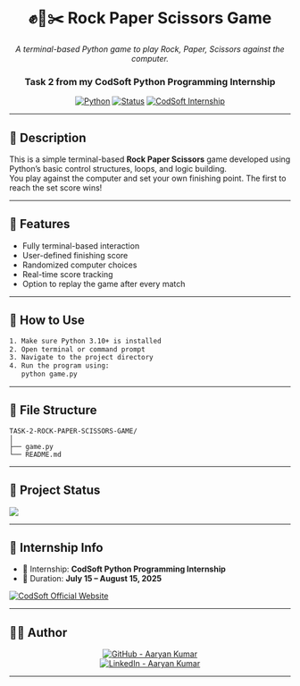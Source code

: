 <div align="center">

# ✊📄✂️ Rock Paper Scissors Game

_A terminal-based Python game to play Rock, Paper, Scissors against the computer._

### Task 2 from my **CodSoft Python Programming Internship**

[![Python](https://img.shields.io/badge/Python-3.10+-blue?logo=python&logoColor=white)](https://www.python.org/)
[![Status](https://img.shields.io/badge/Status-Completed-brightgreen?style=flat-square)]()
[![CodSoft Internship](https://img.shields.io/badge/CodSoft-Internship-%233D8BFD?logo=codeforces&logoColor=white)](https://www.codsoft.in)

</div>

---

## 📜 Description

This is a simple terminal-based **Rock Paper Scissors** game developed using Python’s basic control structures, loops, and logic building.  
You play against the computer and set your own finishing point. The first to reach the set score wins!

---

## 🚀 Features

- Fully terminal-based interaction  
- User-defined finishing score  
- Randomized computer choices  
- Real-time score tracking  
- Option to replay the game after every match  

---

## 🧠 How to Use

```bash
1. Make sure Python 3.10+ is installed
2. Open terminal or command prompt
3. Navigate to the project directory
4. Run the program using:
   python game.py
```

---

## 📂 File Structure

```
TASK-2-ROCK-PAPER-SCISSORS-GAME/
│
├── game.py
└── README.md
```

---

## 🏁 Project Status

<img src="https://img.shields.io/badge/Project-Completed-brightgreen?style=for-the-badge&logo=checkmarx">

---

## 🏢 Internship Info

- 🎯 Internship: **CodSoft Python Programming Internship**  
- 📅 Duration: **July 15 – August 15, 2025**

[![CodSoft Official Website](https://img.shields.io/badge/CodSoft-Official%20Website-blueviolet?style=for-the-badge&logo=windows&logoColor=white)](https://www.codsoft.in)

---

## 🙋‍♂️ Author

<div align="center">

[![GitHub - Aaryan Kumar](https://img.shields.io/badge/GitHub-Aaryan_Kumar-181717?style=for-the-badge&logo=github)](https://github.com/aaryan498)  
[![LinkedIn - Aaryan Kumar](https://img.shields.io/badge/LinkedIn-Aaryan_Kumar-blue?style=for-the-badge&logo=linkedin)](https://www.linkedin.com/in/aaryan-kumar-ai-498-coder)

</div>

---
